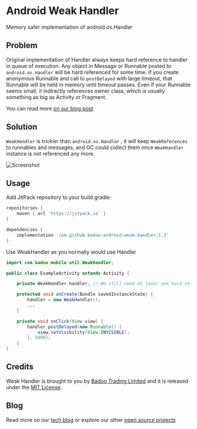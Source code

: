Android Weak Handler
====================

Memory safer implementation of android.os.Handler

Problem
-------

Original implementation of Handler always keeps hard reference to handler in queue of execution.
Any object in Message or Runnable posted to `android.os.Handler` will be hard referenced for some time.
If you create anonymous Runnable and call to `postDelayed` with large timeout, that Runnable will be held
in memory until timeout passes. Even if your Runnable seems small, it indirectly references owner class,
which is usually something as big as Activity or Fragment.

You can read more [on our blog post](https://medium.com/bumble-tech/android-handler-memory-leaks-7291c5be6101).

Solution
--------

`WeakHandler` is trickier than `android.os.Handler` , it will keep `WeakReferences` to runnables and messages,
and GC could collect them once `WeakHandler` instance is not referenced any more.

![Screenshot](WeakHandler.png)

Usage
-----
Add JitPack repository to your build.gradle:
```groovy
repositories {
    maven { url 'https://jitpack.io' }
}

dependencies {
    implementation 'com.github.badoo:android-weak-handler:1.3'
}
```

Use WeakHandler as you normally would use Handler

```java
import com.badoo.mobile.util.WeakHandler;

public class ExampleActivity extends Activity {

    private WeakHandler handler; // We still need at least one hard reference to WeakHandler

    protected void onCreate(Bundle savedInstanceState) {
        handler = new WeakHandler();
        ...
    }

    private void onClick(View view) {
        handler.postDelayed(new Runnable() {
            view.setVisibility(View.INVISIBLE);
        }, 5000);
    }
}
```

Credits
-------
Weak Handler is brought to you by [Badoo Trading Limited](https://corp.badoo.com) and it is released under the [MIT License](https://opensource.org/licenses/MIT).

## Blog
Read more on our [tech blog](http://techblog.badoo.com/) or explore our other [open source projects](https://github.com/badoo)
